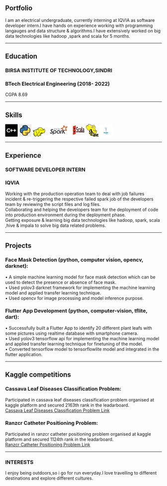 ## Portfolio

I am an electrical undergraduate, currently interning at IQVIA as software developer intern.I have hands on experience working with programming langauges and data structure & algorithms.I have extensively worked on big data technologies like hadoop ,spark and scala for 5 months.

---
## Education

### **BIRSA INSTITUTE OF TECHNOLOGY,SINDRI**
### BTech Electrical Engineering (2018- 2022)
CGPA 8.69

---
## Skills

<p align='left'>
   <img src= "c++.png" alt="html" width="40" height="40">
   <img src="python_logo.jpg" alt="css" width="40" height="40">
   <img src="hadoop_logo.png" height='30' width='auto' alt="js">
   <img src="spark_logo.png" alt="react" width="auto" height="40"/>
   <img src="scala_logo.png" alt="angular" width="40" height="40"/>
   <img src="hive_logo.png" alt="angular" width="40" height="40"/>
   <img src="impala_logo.png" alt="angular" width="40" height="40"/>
  
</p>

---

## Experience

### **SOFTWARE DEVELOPER INTERN**
### IQVIA

Working with the production operation team to deal with job failures incident & re-triggering the respective failed spark job of the developers team by reviewing the script files and log files.<br />Collaborating and helping the developers team for the deployment of code into production environment during the deployment phase.<br />Getting exposure & learning big data technologies like hadoop, spark, scala ,hive & impala  to solve big data related problems.

---

## Projects

### **Face Mask Detection (python, computer vision, opencv, darknet):**

• A simple machine learning model for face mask detection which can be used to detect the presence or absence of face mask.<br />
• Used yolov3 darknet framework for implementing the machine learning model and applied transfer learning technique.<br />
• Used opencv for image processing and model inference purpose.

### **Flutter App Development (python, computer-vision, tflite, dart):**
• Successfully built a Flutter App to identify 20 different plant leafs with some pictures using realtime database with smartphone camera.<br />
• Used yolov3 tensorflow api for implementing the machine learning model and applied transfer learning technique for finetuning of the model.<br />
• Converted tensorflow model to tensorflowlite model and integrated in the flutter application.

---

## Kaggle competitions 

### **Cassava Leaf Diseases Classification Problem:**
Participated in cassava leaf diseases classification problem organised at kaggle platform and secured 2163th rank in the leadarboard.<br />
[Cassava Leaf Diseases Classification Problem Link](https://www.kaggle.com/c/cassava-leaf-disease-classification)
### **Ranzcr Catheter Positioning Problem:**
Participated in ranzcr catheter positioning problem organised at kaggle platform and secured 1124th rank in the leadarboard.<br />
[Ranzcr Catheter Positioning Problem Link](https://www.kaggle.com/c/ranzcr-clip-catheter-line-classification)

---
### INTERESTS

I enjoy being outdoors,so i go for run everyday.I love travelling to different destinations and explore different cultures. 
